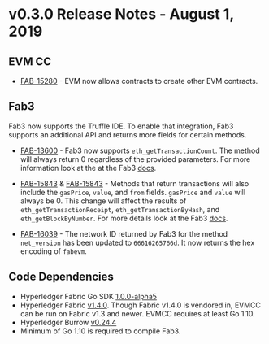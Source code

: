 v0.3.0 Release Notes - August 1, 2019
=====================================

EVM CC
------
- [FAB-15280](https://jira.hyperledger.org/browse/FAB-15280) - EVM now allows
contracts to create other EVM contracts.

Fab3
----
Fab3 now supports the Truffle IDE. To enable that integration, Fab3 supports an
additional API and returns more fields for certain methods.

- [FAB-13600](https://jira.hyperledger.org/browse/FAB-13600) - Fab3 now supports
`eth_getTransactionCount`. The method will always return 0 regardless of the
provided parameters. For more information look at the at the Fab3 [docs](../Fab3_Instructions.md).

- [FAB-15843](https://jira.hyperledger.org/browse/FAB-15843) & [FAB-15843](https://jira.hyperledger.org/browse/FAB-15843) - Methods that return transactions will
also include the `gasPrice`, `value`, and `from` fields. `gasPrice` and `value`
will always be 0. This change will affect the results of
`eth_getTransactionReceipt`, `eth_getTransactionByHash`, and
`eth_getBlockByNumber`. For more details look at the Fab3 [docs](../Fab3_Instructions.md).

- [FAB-16039](https://jira.hyperledger.org/browse/FAB-16039) - The network ID
returned by Fab3 for the method `net_version` has been updated to `66616265766d`.
It now returns the hex encoding of `fabevm`.


Code Dependencies
-----------------
- Hyperledger Fabric Go SDK [1.0.0-alpha5](https://github.com/hyperledger/fabric-sdk-go/releases/tag/v1.0.0-alpha5)
- Hyperledger Fabric [v1.4.0](https://github.com/hyperledger/fabric/releases/tag/v1.4.0).
Though Fabric v1.4.0 is vendored in, EVMCC can be run on Fabric v1.3 and newer.
EVMCC requires at least Go 1.10.
- Hyperledger Burrow [v0.24.4](https://github.com/hyperledger/burrow/releases/tag/v0.24.4)
- Minimum of Go 1.10 is required to compile Fab3.
